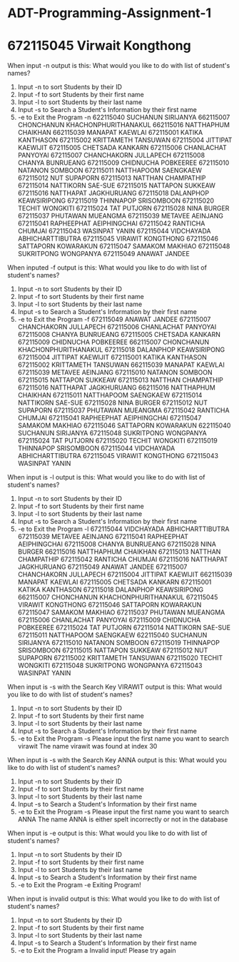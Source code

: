 # ADT-Programming-Assignment-1
# 672115045 Virwait Kongthong

When input -n output is this: 
What would you like to do with list of student's names? 
 1. Input -n to sort Students by their ID 
 2. Input -f to sort Students by their first name 
 3. Input -l to sort Students by their last name 
 4. Input -s to Search a Student's Information by their first name 
 5. -e to Exit the Program
-n
622115040 SUCHANUN  SIRIJANYA
662115007 CHONCHANUN  KHACHONPHURITHANAKUL
662115016 NATTHAPHUM  CHAIKHAN
662115039 MANAPAT  KAEWLAI
672115001 KATIKA  KANTHASON
672115002 KRITTAMETH  TANSUWAN
672115004 JITTIPAT  KAEWIJIT
672115005 CHETSADA  KANKARN
672115006 CHANLACHAT  PANYOYAI
672115007 CHANCHAKORN  JULLAPECH
672115008 CHANYA  BUNRUEANG
672115009 CHIDNUCHA  POBKEEREE
672115010 NATANON  SOMBOON
672115011 NATTHAPOOM  SAENGKAEW
672115012 NUT  SUPAPORN
672115013 NATTHAN  CHAMPATHIP
672115014 NATTIKORN  SAE-SUE
672115015 NATTAPON  SUKKEAW
672115016 NATTHAPAT  JAGKHURUANG
672115018 DALANPHOP  KEAWSIRIPONG
672115019 THINNAPOP  SRISOMBOON
672115020 TECHIT  WONGKITI
672115024 TAT  PUTJORN
672115028 NINA  BURGER
672115037 PHUTAWAN  MUEANGMA
672115039 METAVEE  AEINJANG
672115041 RAPHEEPHAT  AEIPHINGCHAI
672115042 RANTICHA  CHUMJAI
672115043 WASINPAT  YANIN
672115044 VIDCHAYADA  ABHICHARTTIBUTRA
672115045 VIRAWIT  KONGTHONG
672115046 SATTAPORN  KOWARAKUN
672115047 SAMAKOM  MAKHIAO
672115048 SUKRITPONG  WONGPANYA
672115049 ANAWAT  JANDEE

When inputed -f output is this: 
What would you like to do with list of student's names? 
 1. Input -n to sort Students by their ID 
 2. Input -f to sort Students by their first name 
 3. Input -l to sort Students by their last name 
 4. Input -s to Search a Student's Information by their first name 
 5. -e to Exit the Program
-f
672115049 ANAWAT  JANDEE
672115007 CHANCHAKORN  JULLAPECH
672115006 CHANLACHAT  PANYOYAI
672115008 CHANYA  BUNRUEANG
672115005 CHETSADA  KANKARN
672115009 CHIDNUCHA  POBKEEREE
662115007 CHONCHANUN  KHACHONPHURITHANAKUL
672115018 DALANPHOP  KEAWSIRIPONG
672115004 JITTIPAT  KAEWIJIT
672115001 KATIKA  KANTHASON
672115002 KRITTAMETH  TANSUWAN
662115039 MANAPAT  KAEWLAI
672115039 METAVEE  AEINJANG
672115010 NATANON  SOMBOON
672115015 NATTAPON  SUKKEAW
672115013 NATTHAN  CHAMPATHIP
672115016 NATTHAPAT  JAGKHURUANG
662115016 NATTHAPHUM  CHAIKHAN
672115011 NATTHAPOOM  SAENGKAEW
672115014 NATTIKORN  SAE-SUE
672115028 NINA  BURGER
672115012 NUT  SUPAPORN
672115037 PHUTAWAN  MUEANGMA
672115042 RANTICHA  CHUMJAI
672115041 RAPHEEPHAT  AEIPHINGCHAI
672115047 SAMAKOM  MAKHIAO
672115046 SATTAPORN  KOWARAKUN
622115040 SUCHANUN  SIRIJANYA
672115048 SUKRITPONG  WONGPANYA
672115024 TAT  PUTJORN
672115020 TECHIT  WONGKITI
672115019 THINNAPOP  SRISOMBOON
672115044 VIDCHAYADA  ABHICHARTTIBUTRA
672115045 VIRAWIT  KONGTHONG
672115043 WASINPAT  YANIN

When input is -l output is this: 
What would you like to do with list of student's names? 
 1. Input -n to sort Students by their ID 
 2. Input -f to sort Students by their first name 
 3. Input -l to sort Students by their last name 
 4. Input -s to Search a Student's Information by their first name 
 5. -e to Exit the Program
-l
672115044 VIDCHAYADA  ABHICHARTTIBUTRA
672115039 METAVEE  AEINJANG
672115041 RAPHEEPHAT  AEIPHINGCHAI
672115008 CHANYA  BUNRUEANG
672115028 NINA  BURGER
662115016 NATTHAPHUM  CHAIKHAN
672115013 NATTHAN  CHAMPATHIP
672115042 RANTICHA  CHUMJAI
672115016 NATTHAPAT  JAGKHURUANG
672115049 ANAWAT  JANDEE
672115007 CHANCHAKORN  JULLAPECH
672115004 JITTIPAT  KAEWIJIT
662115039 MANAPAT  KAEWLAI
672115005 CHETSADA  KANKARN
672115001 KATIKA  KANTHASON
672115018 DALANPHOP  KEAWSIRIPONG
662115007 CHONCHANUN  KHACHONPHURITHANAKUL
672115045 VIRAWIT  KONGTHONG
672115046 SATTAPORN  KOWARAKUN
672115047 SAMAKOM  MAKHIAO
672115037 PHUTAWAN  MUEANGMA
672115006 CHANLACHAT  PANYOYAI
672115009 CHIDNUCHA  POBKEEREE
672115024 TAT  PUTJORN
672115014 NATTIKORN  SAE-SUE
672115011 NATTHAPOOM  SAENGKAEW
622115040 SUCHANUN  SIRIJANYA
672115010 NATANON  SOMBOON
672115019 THINNAPOP  SRISOMBOON
672115015 NATTAPON  SUKKEAW
672115012 NUT  SUPAPORN
672115002 KRITTAMETH  TANSUWAN
672115020 TECHIT  WONGKITI
672115048 SUKRITPONG  WONGPANYA
672115043 WASINPAT  YANIN

When input is -s with the Search Key VIRAWIT output is this: 
What would you like to do with list of student's names? 
 1. Input -n to sort Students by their ID 
 2. Input -f to sort Students by their first name 
 3. Input -l to sort Students by their last name 
 4. Input -s to Search a Student's Information by their first name 
 5. -e to Exit the Program
-s
Please input the first name you want to search
virawit
The name virawit was found at index 30

When input is -s with the Search Key ANNA output is this:
What would you like to do with list of student's names? 
 1. Input -n to sort Students by their ID 
 2. Input -f to sort Students by their first name 
 3. Input -l to sort Students by their last name 
 4. Input -s to Search a Student's Information by their first name 
 5. -e to Exit the Program
-s
Please input the first name you want to search
ANNA
The name ANNA is either spelt incorrectly or not in the database

When input is -e output is this:
What would you like to do with list of student's names? 
 1. Input -n to sort Students by their ID 
 2. Input -f to sort Students by their first name 
 3. Input -l to sort Students by their last name 
 4. Input -s to Search a Student's Information by their first name 
 5. -e to Exit the Program
-e
Exiting Program!

When input is invalid output is this: 
What would you like to do with list of student's names? 
 1. Input -n to sort Students by their ID 
 2. Input -f to sort Students by their first name 
 3. Input -l to sort Students by their last name 
 4. Input -s to Search a Student's Information by their first name 
 5. -e to Exit the Program
a
Invalid input! Please try again
